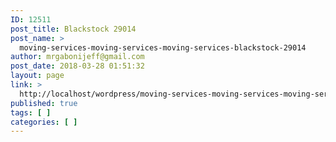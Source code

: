 ```yaml
---
ID: 12511
post_title: Blackstock 29014
post_name: >
  moving-services-moving-services-moving-services-blackstock-29014
author: mrgabonijeff@gmail.com
post_date: 2018-03-28 01:51:32
layout: page
link: >
  http://localhost/wordpress/moving-services-moving-services-moving-services-blackstock-29014/
published: true
tags: [ ]
categories: [ ]
---
```

